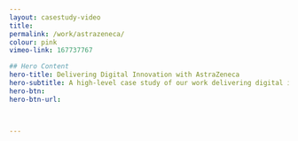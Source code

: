 ```yaml
---
layout: casestudy-video
title:
permalink: /work/astrazeneca/
colour: pink
vimeo-link: 167737767

## Hero Content
hero-title: Delivering Digital Innovation with AstraZeneca
hero-subtitle: A high-level case study of our work delivering digital innovation with one of the world's largest pharmaceutical companies; AstraZeneca.
hero-btn:
hero-btn-url:



---
```


